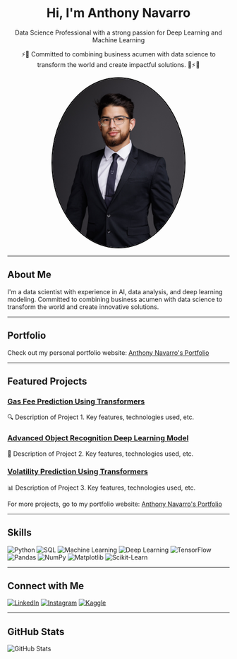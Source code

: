<div align="center">
  <h1>Hi, I'm Anthony Navarro</h1>
  <p>Data Science Professional with a strong passion for Deep Learning and Machine Learning</p>
  <p>⚡️🚀 Committed to combining business acumen with data science to transform the world and create impactful solutions. 🌟⚡️🚀</p>
  <img src="https://github.com/anthonynavarro14/anthony-navarro/blob/main/PRO_HEADSHOT.jpg?raw=true" alt="Profile Picture" width="300" style="border-radius: 50%; border: 2px solid #000;">
</div>

---

## About Me
I'm a data scientist with experience in AI, data analysis, and deep learning modeling. Committed to combining business acumen with data science to transform the world and create innovative solutions.

---

## Portfolio
Check out my personal portfolio website: [Anthony Navarro's Portfolio](https://www.datascienceportfol.io/anthonynavarro)

---

## Featured Projects
### [Gas Fee Prediction Using Transformers](https://github.com/yourusername/project1)
🔍 Description of Project 1. Key features, technologies used, etc.

### [Advanced Object Recognition Deep Learning Model](https://github.com/yourusername/project2)
🎯 Description of Project 2. Key features, technologies used, etc.

### [Volatility Prediction Using Transformers](https://github.com/yourusername/project3)
📊 Description of Project 3. Key features, technologies used, etc.

For more projects, go to my portfolio website: [Anthony Navarro's Portfolio](https://www.datascienceportfol.io/anthonynavarro)

---

## Skills
![Python](https://img.shields.io/badge/Python-3776AB?style=for-the-badge&logo=python&logoColor=white)
![SQL](https://img.shields.io/badge/SQL-4479A1?style=for-the-badge&logo=sql&logoColor=white)
![Machine Learning](https://img.shields.io/badge/Machine_Learning-FF6F00?style=for-the-badge&logo=machine-learning&logoColor=white)
![Deep Learning](https://img.shields.io/badge/Deep_Learning-FF6F00?style=for-the-badge&logo=deep-learning&logoColor=white)
![TensorFlow](https://img.shields.io/badge/TensorFlow-FF6F00?style=for-the-badge&logo=tensorflow&logoColor=white)
![Pandas](https://img.shields.io/badge/Pandas-150458?style=for-the-badge&logo=pandas&logoColor=white)
![NumPy](https://img.shields.io/badge/NumPy-013243?style=for-the-badge&logo=numpy&logoColor=white)
![Matplotlib](https://img.shields.io/badge/Matplotlib-019875?style=for-the-badge&logo=matplotlib&logoColor=white)
![Scikit-Learn](https://img.shields.io/badge/Scikit_Learn-F7931E?style=for-the-badge&logo=scikit-learn&logoColor=white)

---

## Connect with Me
[![LinkedIn](https://img.shields.io/badge/LinkedIn-blue?style=for-the-badge&logo=linkedin)](https://www.linkedin.com/in/anthonynavarro14/)
[![Instagram](https://img.shields.io/badge/Instagram-E4405F?style=for-the-badge&logo=instagram&logoColor=white)](https://www.instagram.com/antonnavarro/)
[![Kaggle](https://img.shields.io/badge/Kaggle-20BEFF?style=for-the-badge&logo=kaggle&logoColor=white)](https://www.kaggle.com/yourusername)

---

## GitHub Stats
![GitHub Stats](https://github-readme-stats.vercel.app/api?username=anthonynavarro14&show_icons=true&theme=dark)
